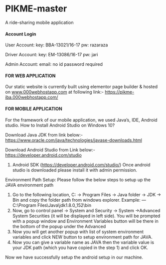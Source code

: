 # PIKME-master
A ride-sharing mobile application

####  Account Login ####

User Account: key: BBA-13021/16-17
		      pw: razaraza

Driver Account:    key: EM-13086/16-17
		      pw: jari

Admin Account: email: no id password required


####   FOR WEB APPLICATION   ####

Our static website is currently built using elementor page builder & hosted on www.000webhostapp.com at following link:-
https://pikme-iba.000webhostapp.com/



####   FOR MOBILE APPLICATION   ####

For the framework of our mobile application, we used Java’s, IDE, Android studio. 
How to Install Android Studio on Windows 10?

Download Java JDK from link below:-
https://www.oracle.com/java/technologies/javase-downloads.html


Download Android Studio from Link below:-
https://developer.android.com/studio

1. Android SDK (https://developer.android.com/studio/)
Once android studio is downloaded please install it with admin permission.

Environment Path Setup:
Please follow the below steps to setup up the JAVA environment path
1. Go to the following location,
C: -> Program Files -> Java folder -> JDK -> Bin and copy the folder path from windows explorer.
Example: — C:\Program Files\Java\jdk1.8.0_152\bin
2. Now, go to control panel -> System and Security -> System ->Advanced System Securities (it will be displayed in left side). You will be prompted with a popup window and Environment Variables button will be there in the bottom of the popup under the Advanced
3. Now you will get another popup with list of system environment variables and click NEW button to setup environment path for JAVA.
4. Now you can give a variable name as JAVA then the variable value is your JDK path (which you have copied in the step 1) and click OK.

Now we have successfully setup the android setup in our machine.



